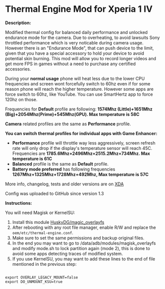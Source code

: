 # Thermal Engine Mod for Xperia 1 IV

**Description:**

Modified thermal config for balanced daily performance and unlocked endurance mode for the camera.  Due to overheating, to avoid lawsuits Sony throttled performance which is very noticable during camera usage. However there is an "Endurance Mode", that can push device to the limit, given that you have a special accessory to hold your device to avoid potential skin burning. This mod will allow you to record longer videos and get more FPS in games without a need to purchase any certified accessories. 


During your **normal usage** phone will heat less due to the lower CPU frequencies and screen wont forcefully switch to 60hz even if for some reason phone will reach the higher temperature. However some apps are force switch to 60hz, like YouTube. You can use SmartHertz app to force 120hz on those.

Frequencies for **Default** profile are following: **1574Mhz (Little)+1651Mhz (Big)+2054Mhz(Prime)+545Mhz(GPU). Max temperature is 58C**

**Camera** related profiles are the same as **Performance** profile.


**You can switch thermal profiles for individual apps with Game Enhancer:**

* **Performance** profile  will throttle way less aggressively, screen refresh rate will only drop if the display's temperature sensor will reach 45C. Frequencies are **1785.6Mhz+2496Mhz+2515.2Mhz+734Mhz. Max temperature is **61C****
* **Balanced** profile is the same as **Default** profile.
* **Battery mode preferred** has following frequencies **1267Mhz+1325Mhz+1728Mhz+492Mhz, Max temperature is 57C**



More info, changelog, tests and older versions are on [XDA](https://xdaforums.com/t/root-a13-thermal-engine-mod-ver-1-3.4585473/)

Config was uploaded to GitHub since version 1.3


**Instructions:**

  You will need Magisk or KernelSU:

1. Install this module [HuskyDG/magic_overlayfs](https://github.com/HuskyDG/magic_overlayfs)
2. After rebooting with any root file manager, enable R/W and replace the `oem/etc/thermal-engine.conf`.
3. Make sure to set the same permissions and backup original files.
4. In the end you may want to go to /data/adb/modules/magisk_overlayfs and modify mode.sh to lock partition again (mode 2), this is done to avoid some apps detecting traces of modified system.
5. If you use KernelSU, you may want to add these lines to the end of file mentioned in the previous step:

<pre><code>
export OVERLAY_LEGACY_MOUNT=false
export DO_UNMOUNT_KSU=true
</code></pre>
